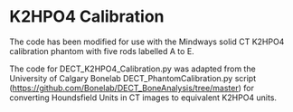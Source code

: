 # K2HPO4 Calibration 

The code has been modified for use with the Mindways solid CT K2HPO4 calibration phantom with five rods labelled A to E. <br>

 The code for DECT_K2HPO4_Calibration.py was adapted from the University of Calgary Bonelab DECT_PhantomCalibration.py script (https://github.com/Bonelab/DECT_BoneAnalysis/tree/master) for converting Houndsfield Units in CT images to equivalent K2HPO4 units. <br>








